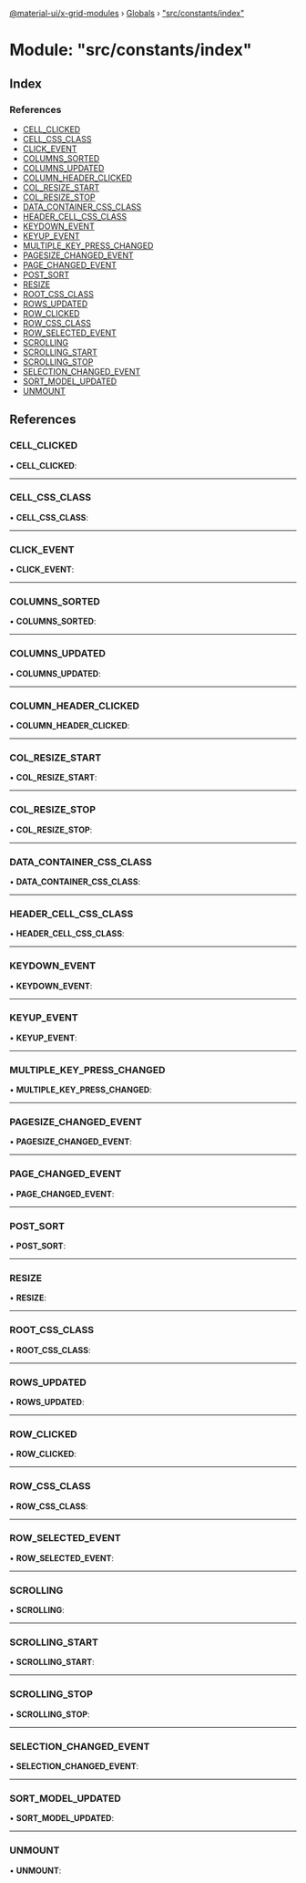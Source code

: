 [@material-ui/x-grid-modules](../README.md) › [Globals](../globals.md) › ["src/constants/index"](_src_constants_index_.md)

# Module: "src/constants/index"

## Index

### References

- [CELL_CLICKED](_src_constants_index_.md#cell_clicked)
- [CELL_CSS_CLASS](_src_constants_index_.md#cell_css_class)
- [CLICK_EVENT](_src_constants_index_.md#click_event)
- [COLUMNS_SORTED](_src_constants_index_.md#columns_sorted)
- [COLUMNS_UPDATED](_src_constants_index_.md#columns_updated)
- [COLUMN_HEADER_CLICKED](_src_constants_index_.md#column_header_clicked)
- [COL_RESIZE_START](_src_constants_index_.md#col_resize_start)
- [COL_RESIZE_STOP](_src_constants_index_.md#col_resize_stop)
- [DATA_CONTAINER_CSS_CLASS](_src_constants_index_.md#data_container_css_class)
- [HEADER_CELL_CSS_CLASS](_src_constants_index_.md#header_cell_css_class)
- [KEYDOWN_EVENT](_src_constants_index_.md#keydown_event)
- [KEYUP_EVENT](_src_constants_index_.md#keyup_event)
- [MULTIPLE_KEY_PRESS_CHANGED](_src_constants_index_.md#multiple_key_press_changed)
- [PAGESIZE_CHANGED_EVENT](_src_constants_index_.md#pagesize_changed_event)
- [PAGE_CHANGED_EVENT](_src_constants_index_.md#page_changed_event)
- [POST_SORT](_src_constants_index_.md#post_sort)
- [RESIZE](_src_constants_index_.md#resize)
- [ROOT_CSS_CLASS](_src_constants_index_.md#root_css_class)
- [ROWS_UPDATED](_src_constants_index_.md#rows_updated)
- [ROW_CLICKED](_src_constants_index_.md#row_clicked)
- [ROW_CSS_CLASS](_src_constants_index_.md#row_css_class)
- [ROW_SELECTED_EVENT](_src_constants_index_.md#row_selected_event)
- [SCROLLING](_src_constants_index_.md#scrolling)
- [SCROLLING_START](_src_constants_index_.md#scrolling_start)
- [SCROLLING_STOP](_src_constants_index_.md#scrolling_stop)
- [SELECTION_CHANGED_EVENT](_src_constants_index_.md#selection_changed_event)
- [SORT_MODEL_UPDATED](_src_constants_index_.md#sort_model_updated)
- [UNMOUNT](_src_constants_index_.md#unmount)

## References

### CELL_CLICKED

• **CELL_CLICKED**:

---

### CELL_CSS_CLASS

• **CELL_CSS_CLASS**:

---

### CLICK_EVENT

• **CLICK_EVENT**:

---

### COLUMNS_SORTED

• **COLUMNS_SORTED**:

---

### COLUMNS_UPDATED

• **COLUMNS_UPDATED**:

---

### COLUMN_HEADER_CLICKED

• **COLUMN_HEADER_CLICKED**:

---

### COL_RESIZE_START

• **COL_RESIZE_START**:

---

### COL_RESIZE_STOP

• **COL_RESIZE_STOP**:

---

### DATA_CONTAINER_CSS_CLASS

• **DATA_CONTAINER_CSS_CLASS**:

---

### HEADER_CELL_CSS_CLASS

• **HEADER_CELL_CSS_CLASS**:

---

### KEYDOWN_EVENT

• **KEYDOWN_EVENT**:

---

### KEYUP_EVENT

• **KEYUP_EVENT**:

---

### MULTIPLE_KEY_PRESS_CHANGED

• **MULTIPLE_KEY_PRESS_CHANGED**:

---

### PAGESIZE_CHANGED_EVENT

• **PAGESIZE_CHANGED_EVENT**:

---

### PAGE_CHANGED_EVENT

• **PAGE_CHANGED_EVENT**:

---

### POST_SORT

• **POST_SORT**:

---

### RESIZE

• **RESIZE**:

---

### ROOT_CSS_CLASS

• **ROOT_CSS_CLASS**:

---

### ROWS_UPDATED

• **ROWS_UPDATED**:

---

### ROW_CLICKED

• **ROW_CLICKED**:

---

### ROW_CSS_CLASS

• **ROW_CSS_CLASS**:

---

### ROW_SELECTED_EVENT

• **ROW_SELECTED_EVENT**:

---

### SCROLLING

• **SCROLLING**:

---

### SCROLLING_START

• **SCROLLING_START**:

---

### SCROLLING_STOP

• **SCROLLING_STOP**:

---

### SELECTION_CHANGED_EVENT

• **SELECTION_CHANGED_EVENT**:

---

### SORT_MODEL_UPDATED

• **SORT_MODEL_UPDATED**:

---

### UNMOUNT

• **UNMOUNT**:
